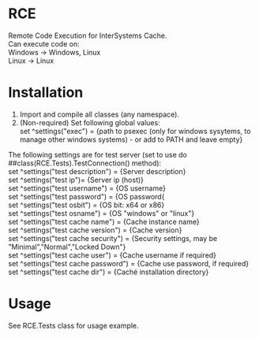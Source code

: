RCE
===

Remote Code Execution for InterSystems Cache.<br>
Can execute code on:<br>
Windows -> Windows, Linux<br>
Linux -> Linux

Installation
===
1. Import and compile all classes (any namespace).
2. (Non-required) Set following global values:<br>
set ^settings("exec") = {path to psexec (only for windows sysytems, to manage other windows systems) - or add to PATH and leave empty}

The following settings are for test server (set to use do ##class(RCE.Tests).TestConnection() method):<br>
set ^settings("test description") = {Server description}<br>
set ^settings("test ip")= {Server ip (host)}<br>
set ^settings("test username") = {OS username}<br>
set ^settings("test password") = {OS password{<br>
set ^settings("test osbit") =  {OS bit: x64 or x86}<br>
set ^settings("test osname") = {OS "windows" or "linux"}<br>
set ^settings("test cache name") = {Cache instance name}<br>
set ^settings("test cache version") = {Cache version}<br>
set ^settings("test cache security") = {Security settings, may be "Minimal","Normal","Locked Down"}<br>
set ^settings("test cache user") = {Cache username if required}<br>
set ^settings("test cache password") = {Cache use password, if required}<br>
set ^settings("test cache dir") = {Caché installation directory}<br>

Usage
===
See RCE.Tests class for usage example.
